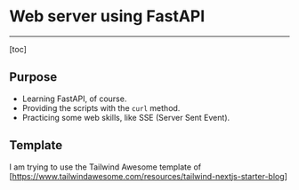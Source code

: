 # Web server using FastAPI

---

[toc]

## Purpose

- Learning FastAPI, of course.
- Providing the scripts with the `curl` method.
- Practicing some web skills, like SSE (Server Sent Event).

## Template

I am trying to use the Tailwind Awesome template of [https://www.tailwindawesome.com/resources/tailwind-nextjs-starter-blog]
